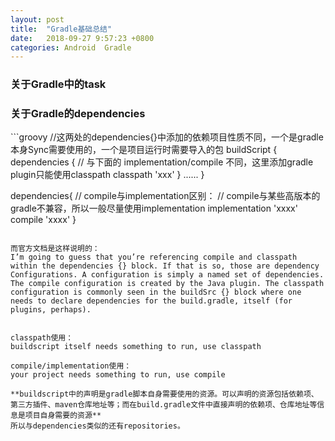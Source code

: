 ```yaml
---
layout: post
title:  "Gradle基础总结"
date:   2018-09-27 9:57:23 +0800
categories: Android  Gradle
---
```


<h3>关于Gradle中的task</h3>

<h3> 关于Gradle的dependencies</h3>  
```groovy
//这两处的dependencies{}中添加的依赖项目性质不同，一个是gradle本身Sync需要使用的，一个是项目运行时需要导入的包
buildScript {
    dependencies {
        // 与下面的 implementation/compile 不同，这里添加gradle plugin只能使用classpath
        classpath 'xxx'
    }
    ......
}

dependencies{
    // compile与implementation区别：
    // compile与某些高版本的gradle不兼容，所以一般尽量使用implementation
    implementation 'xxxx'
    compile 'xxxx'
}
```

而官方文档是这样说明的：  
I’m going to guess that you’re referencing compile and classpath within the dependencies {} block. If that is so, those are dependency Configurations. A configuration is simply a named set of dependencies. The compile configuration is created by the Java plugin. The classpath configuration is commonly seen in the buildSrc {} block where one needs to declare dependencies for the build.gradle, itself (for plugins, perhaps).


classpath使用：  
buildscript itself needs something to run, use classpath 

compile/implementation使用：  
your project needs something to run, use compile  

**buildscript中的声明是gradle脚本自身需要使用的资源。可以声明的资源包括依赖项、第三方插件、maven仓库地址等；而在build.gradle文件中直接声明的依赖项、仓库地址等信息是项目自身需要的资源**  
所以与dependencies类似的还有repositories。